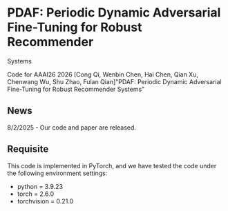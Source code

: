 # PDAF: Periodic Dynamic Adversarial Fine-Tuning for Robust Recommender
Systems

Code for AAAI26 2026 [Cong Qi, Wenbin Chen, Hai Chen, Qian Xu, Chenwang Wu, Shu Zhao, Fulan Qian]"PDAF: Periodic Dynamic Adversarial Fine-Tuning for Robust Recommender Systems"

## News

8/2/2025 - Our code and paper are released.

## Requisite

This code is implemented in PyTorch, and we have tested the code under the following environment settings:

- python = 3.9.23
- torch = 2.6.0
- torchvision = 0.21.0
